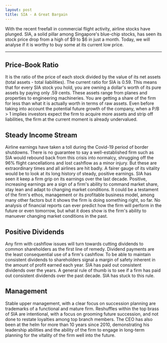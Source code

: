 ```yaml
---
layout: post
title: SIA - A Great Bargain
---
```


With the recent freefall in commercial flight activity, airline stocks have plunged. SIA, a solid pillar among Singapore's blue-chip stocks, has seen its stock price drop from a high of $9 to $6 in just a month. Today, we will analyse if it is worthy to buy some at its current low price.

---

## Price-Book Ratio
It is the ratio of the price of each stock divided by the value of its net assets (total assets - total liabilities).
The current ratio for SIA is 0.59. This means that for every SIA stock you hold, you are owning a dollar's worth of its pure assets by paying only .59 cents. These assets range from planes and properties to engineering machineries. You are getting a share of the firm for less than what it is actually worth in terms of raw assets. Even before taking into account the potential future growth of the company, when a P/B > 1 implies investors expect the firm to acquire more assets and strip off liabilities, the firm at the current moment is already undervalued.

## Steady Income Stream
Airline earnings have taken a toll during the Covid-19 period of border shutdowns. There is no guarantee to say a well-established firm such as SIA would rebound back from this crisis into normalcy, shrugging off the 96% flight cancellations and lost cashflow as a minor injury. But these are extraordinary times and all airlines are hit badly. A fairer gauge of its vitality would be to look at its long history of steady, positive earnings. SIA has seen it keep a firm grip on its earnings over the last decade. Positive, increasing earnings are a sign of a firm's ability to command market share, stay lean and adapt to changing market conditions. It could be a testament of the firm's ethos, management or its profitable business model, among many other factors but it shows the firm is doing something right, so far. No analysis of financial reports can ever predict how the firm will perform in the future or even tomorrow, but what it does show is the firm's ability to manuever changing market conditions in the past.

## Positive Dividends
Any firm with cashflow issues will turn towards cutting dividends to common shareholders as the first line of remedy. Dividend payments are the least consequential use of a firm's cashflow. To be able to maintain consistent dividends to shareholders signal a margin of safety inherent in the amount of profit earned each year. SIA has paid out consistent dividends over the years. A general rule of thumb is to see if a firm has paid out consistent dividends over the past decade. SIA has stuck to this rule.

## Management
Stable upper management, with a clear focus on succession planning are trademarks of a functional and mature firm. Reshuffles within the top brass of SIA are intentional, with a focus on grooming future succession, and not done to restate loyalties among top branch members. The CEO has also been at the helm for more than 10 years since 2010, demonstrating his leadership abilities and the ability of the firm to engage in long-term planning for the vitality of the firm well into the future.
